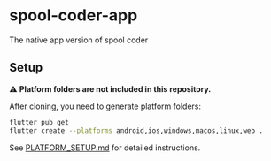 # spool-coder-app
The native app version of spool coder

## Setup

⚠️ **Platform folders are not included in this repository.** 

After cloning, you need to generate platform folders:

```bash
flutter pub get
flutter create --platforms android,ios,windows,macos,linux,web .
```

See [PLATFORM_SETUP.md](PLATFORM_SETUP.md) for detailed instructions.

